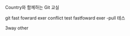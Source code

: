 Country와 함께하는 Git 교실

 git fast fowrard exer conflict test
 fastfoward exer
 -pull 테스
 
 3way other

